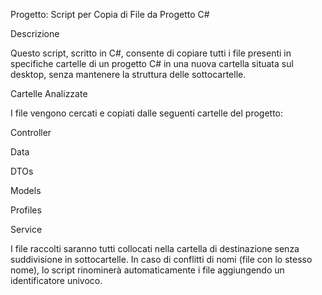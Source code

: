 Progetto: Script per Copia di File da Progetto C#

Descrizione

Questo script, scritto in C#, consente di copiare tutti i file presenti in specifiche cartelle di un progetto C# in una nuova cartella situata sul desktop, senza mantenere la struttura delle sottocartelle.

Cartelle Analizzate

I file vengono cercati e copiati dalle seguenti cartelle del progetto:

Controller

Data

DTOs

Models

Profiles

Service

I file raccolti saranno tutti collocati nella cartella di destinazione senza suddivisione in sottocartelle. In caso di conflitti di nomi (file con lo stesso nome), lo script rinominerà automaticamente i file aggiungendo un identificatore univoco.
